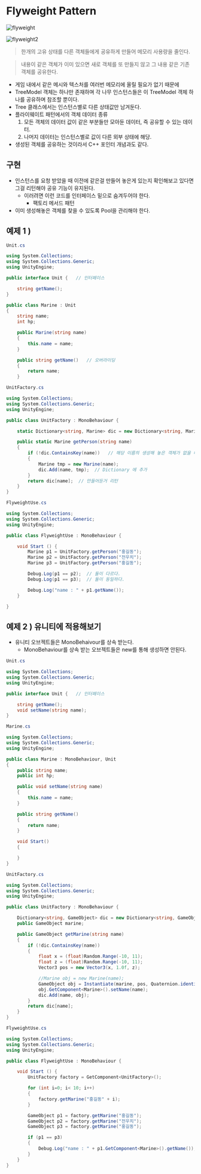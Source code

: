 # Flyweight Pattern

![flyweight](https://user-images.githubusercontent.com/85855054/127412459-dc18f173-de9b-45ee-80a5-3d8a37d2244e.png)

![flyweight2](https://user-images.githubusercontent.com/85855054/127412460-61b3c6bb-0f56-4b1a-a2cf-c2d9ac9f1c67.png)

> 한개의 고유 상태를 다른 객체들에게 공유하게 만들어 메모리 사용량을 줄인다.

> 내용이 같은 객체가 이미 있으면 새로 객체를 또 만들지 않고 그 내용 같은 기존 객체를 공유한다.

-   게임 내에서 같은 메시와 텍스처를 여러번 메모리에 올릴 필요가 없기 때문에
-   TreeModel 객체는 하나만 존재하며 각 나무 인스턴스들은 이 TreeModel 객체 하나를 공유하며 참조할 뿐이다.
-   Tree 클래스에서는 인스턴스별로 다른 상태값만 남겨둔다.
-   플라이웨이트 패턴에서의 객체 데이터 종류
    1.  모든 객체의 데이터 값이 같은 부분들만 모아둔 데이터, 즉 공유할 수 있는 데이터.
    2.  나머지 데이터는 인스턴스별로 값이 다른 외부 상태에 해당.
-   생성된 객체를 공유하는 것이라서 C++ 포인터 개념과도 같다.

## 구현

-   인스턴스를 요청 받았을 때 이전에 같은걸 만들어 놓은게 있는지 확인해보고 있다면 그걸 리턴해야 공유 기능이 유지된다.
    -   이러려면 이런 코드를 인터페이스 밑으로 숨겨두어야 한다.
        -   팩토리 메서드 패턴
-   이미 생성해놓은 객체를 찾을 수 있도록 Pool을 관리해야 한다.

## 예제 1 )

```C#
Unit.cs

using System.Collections;
using System.Collections.Generic;
using UnityEngine;

public interface Unit {   // 인터페이스

    string getName();
}

public class Marine : Unit
{
    string name;
    int hp;

    public Marine(string name)
    {
        this.name = name;
    }

    public string getName()   // 오버라이딩
    {
        return name;
    }

```

```C#
UnitFactory.cs

using System.Collections;
using System.Collections.Generic;
using UnityEngine;

public class UnitFactory : MonoBehaviour {

    static Dictionary<string, Marine> dic = new Dictionary<string, Marine>();  // 이미 생성해놓은 Marine 객체가 있는지 관리해야 해서

    public static Marine getPerson(string name)
    {
        if (!dic.ContainsKey(name))   // 해당 이름의 생성해 놓은 객체가 없을 때만 생성
        {
            Marine tmp = new Marine(name);
            dic.Add(name, tmp);  // Dictionary 에 추가
        }
        return dic[name];  // 만들어둔거 리턴
    }
}

```

```C#
FlyweightUse.cs

using System.Collections;
using System.Collections.Generic;
using UnityEngine;

public class FlyweightUse : MonoBehaviour {

	void Start () {
        Marine p1 = UnitFactory.getPerson("홍길동");
        Marine p2 = UnitFactory.getPerson("전우치");
        Marine p3 = UnitFactory.getPerson("홍길동");

        Debug.Log(p1 == p2);  // 둘이 다르다.
        Debug.Log(p1 == p3);  // 둘이 동일하다.

        Debug.Log("name : " + p1.getName());
    }

}
```

## 예제 2 ) 유니티에 적용해보기

-   유니티 오브젝트들은 MonoBehaivour를 상속 받는다.
    -   MonoBehaviour를 상속 받는 오브젝트들은 new를 통해 생성하면 안된다.

```C#
Unit.cs

using System.Collections;
using System.Collections.Generic;
using UnityEngine;

public interface Unit {   // 인터페이스

    string getName();
    void setName(string name);
}
```

```C#
Marine.cs

using System.Collections;
using System.Collections.Generic;
using UnityEngine;

public class Marine : MonoBehaviour, Unit
{
    public string name;
    public int hp;

    public void setName(string name)
    {
        this.name = name;
    }

    public string getName()
    {
        return name;
    }

    void Start()
    {

    }
}
```

```C#
UnitFactory.cs

using System.Collections;
using System.Collections.Generic;
using UnityEngine;

public class UnitFactory : MonoBehaviour {

    Dictionary<string, GameObject> dic = new Dictionary<string, GameObject>();
    public GameObject marine;

    public GameObject getMarine(string name)
    {
        if (!dic.ContainsKey(name))
        {
            float x = (float)Random.Range(-10, 11);
            float z = (float)Random.Range(-10, 11);
            Vector3 pos = new Vector3(x, 1.0f, z);

            //Marine obj = new Marine(name);
            GameObject obj = Instantiate(marine, pos, Quaternion.identity);
            obj.GetComponent<Marine>().setName(name);
            dic.Add(name, obj);
        }
        return dic[name];
    }
}
```

```C#
FlyweightUse.cs

using System.Collections;
using System.Collections.Generic;
using UnityEngine;

public class FlyweightUse : MonoBehaviour {

	void Start () {
        UnitFactory factory = GetComponent<UnitFactory>();

        for (int i=0; i< 10; i++)
        {
            factory.getMarine("홍길동" + i);
        }

        GameObject p1 = factory.getMarine("홍길동");
        GameObject p2 = factory.getMarine("전우치");
        GameObject p3 = factory.getMarine("홍길동");

        if (p1 == p3)
        {
            Debug.Log("name : " + p1.GetComponent<Marine>().getName());
        }
    }
}
```
